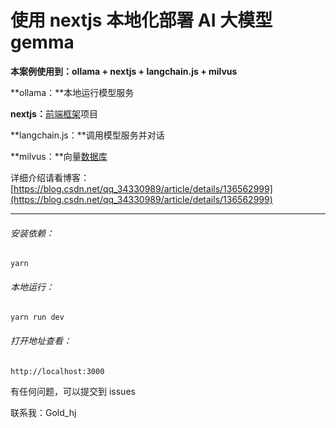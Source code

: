 # 使用 nextjs 本地化部署 AI 大模型 gemma

**本案例使用到：ollama + nextjs + langchain.js + milvus**

**​ollama：​**本地运行模型服务

**​nextjs：​**[前端框架](https://so.csdn.net/so/search?q=%E5%89%8D%E7%AB%AF%E6%A1%86%E6%9E%B6&spm=1001.2101.3001.7020)项目

**​langchain.js：​**调用模型服务并对话

**​milvus：​**向量[数据库](https://so.csdn.net/so/search?q=%E6%95%B0%E6%8D%AE%E5%BA%93&spm=1001.2101.3001.7020)

详细介绍请看博客：[https://blog.csdn.net/qq_34330989/article/details/136562999](https://blog.csdn.net/qq_34330989/article/details/136562999)

---

###### 安装依赖：

```
yarn
```

###### 本地运行：

```
yarn run dev
```

###### 打开地址查看：

```
http://localhost:3000
```

有任何问题，可以提交到 issues

联系我：Gold_hj
